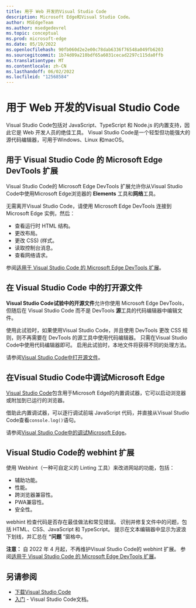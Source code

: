 ```yaml
---
title: 用于 Web 开发的Visual Studio Code
description: Microsoft Edge和Visual Studio Code。
author: MSEdgeTeam
ms.author: msedgedevrel
ms.topic: conceptual
ms.prod: microsoft-edge
ms.date: 05/19/2022
ms.openlocfilehash: 90fb060d2e2e00c78dab6336f76548a049fb6203
ms.sourcegitcommit: 1b74d09a210bdf65a6031cecad2297c115da0ffb
ms.translationtype: MT
ms.contentlocale: zh-CN
ms.lasthandoff: 06/02/2022
ms.locfileid: "12568584"
---
```

# <a name="visual-studio-code-for-web-development"></a>用于 Web 开发的Visual Studio Code

Visual Studio Code包括对 JavaScript、TypeScript 和 Node.js 的内置支持，因此它是 Web 开发人员的绝佳工具。  Visual Studio Code是一个轻型但功能强大的源代码编辑器，可用于Windows、Linux 和macOS。


<!-- ====================================================================== -->
## <a name="microsoft-edge-devtools-extension-for-visual-studio-code"></a>用于 Visual Studio Code 的 Microsoft Edge DevTools 扩展

Visual Studio Code的 Microsoft Edge DevTools 扩展允许你从Visual Studio Code中使用Microsoft Edge浏览器的 **Elements** 工具和**网络**工具。

无需离开Visual Studio Code，请使用 Microsoft Edge DevTools 连接到 Microsoft Edge 实例，然后：
* 查看运行时 HTML 结构。
* 更改布局。
* 更改 CSS)  (样式。
* 读取控制台消息。
* 查看网络请求。

参阅[适用于 Visual Studio Code 的 Microsoft Edge DevTools 扩展](microsoft-edge-devtools-extension.md)。


<!-- ====================================================================== -->
## <a name="open-source-files-in-visual-studio-code"></a>在 Visual Studio Code 中的打开源文件

**Visual Studio Code试验中的开源文件**允许你使用 Microsoft Edge DevTools，但随后在 Visual Studio Code 而不是 DevTools **源**工具的代码编辑器中编辑文件。

使用此试验时，如果使用Visual Studio Code，并且使用 DevTools 更改 CSS 规则，则不再需要在 DevTools 的源工具中使用代码编辑器。  只需在Visual Studio Code中使用代码编辑器即可。  启用此试验时，本地文件将获得不同的处理方法。<!--TODO: be specific-->

请参阅[Visual Studio Code中打开源文件](../devtools-guide-chromium/sources/opening-sources-in-vscode.md)。


<!-- ====================================================================== -->
## <a name="debug-microsoft-edge-in-visual-studio-code"></a>在Visual Studio Code中调试Microsoft Edge

[Visual Studio Code](https://code.visualstudio.com)包含用于Microsoft Edge的内置调试器，它可以启动浏览器或附加到已运行的浏览器。

借助此内置调试器，可以逐行调试前端 JavaScript 代码，并直接从Visual Studio Code查看`console.log()`语句。

请参阅[Visual Studio Code中的调试Microsoft Edge](debugger-for-edge.md)。


<!-- what to do with this section?  present page is supposed to have h2 for each child page of TOC node, where h2 contains only 1 paragraph and link to child page -->
<!-- ====================================================================== -->
## <a name="the-webhint-extension-for-visual-studio-code"></a>Visual Studio Code的 webhint 扩展
<!-- keep in sync:
[webhint extension for Visual Studio Code](../test-and-automation/webhint.md)
[The webhint extension for Visual Studio Code]() in _Visual Studio Code for web development_.
-->

使用 Webhint（一种可自定义的 Linting 工具）来改进网站的功能，包括：

*   辅助功能。
*   性能。
*   跨浏览器兼容性。
*   PWA兼容性。
*   安全性。

webhint 检查代码是否存在最佳做法和常见错误。  识别并修复文件中的问题，包括 HTML、CSS、JavaScript 和 TypeScript。  提示在文本编辑器中显示为波浪下划线，并汇总在 **“问题** ”窗格中。

<!-- todo: don't have png files in this nav page.  delete png (only used here) -->
<!-- ![The webhint extension for Visual Studio Code.](media/webhint-extension.png) -->

**注意：** 自 2022 年 4 月起，不再维护Visual Studio Code的 webhint 扩展。  参阅[适用于 Visual Studio Code 的 Microsoft Edge DevTools 扩展](microsoft-edge-devtools-extension.md)。


<!-- ====================================================================== -->
## <a name="see-also"></a>另请参阅

*  [下载Visual Studio Code](https://code.visualstudio.com)
*  [入门](https://code.visualstudio.com/Docs) - Visual Studio Code文档。
